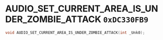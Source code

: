 # AUDIO_SET_CURRENT_AREA_IS_UNDER_ZOMBIE_ATTACK `0xDC330FB9`

```cpp
void AUDIO_SET_CURRENT_AREA_IS_UNDER_ZOMBIE_ATTACK(int _Unk0);
```